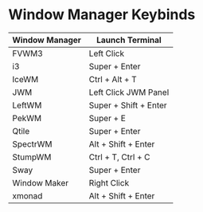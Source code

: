# Window Manager Keybinds

|Window Manager|Launch Terminal      |
|--------------|---------------------|
|FVWM3         |Left Click           |
|i3            |Super + Enter        |
|IceWM         |Ctrl + Alt + T       |
|JWM           |Left Click JWM Panel |
|LeftWM        |Super + Shift + Enter|
|PekWM         |Super + E            |
|Qtile         |Super + Enter        |
|SpectrWM      |Alt + Shift + Enter  |
|StumpWM       |Ctrl + T, Ctrl + C   |
|Sway          |Super + Enter        |
|Window Maker  |Right Click          |
|xmonad        |Alt + Shift + Enter  |
